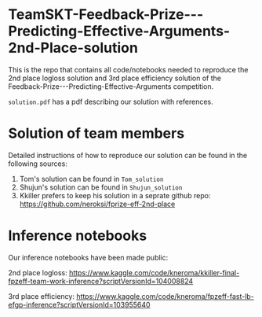 # TeamSKT-Feedback-Prize---Predicting-Effective-Arguments-2nd-Place-solution

This is the repo that contains all code/notebooks needed to reproduce the 2nd place logloss solution and 3rd place efficiency solution of the  Feedback-Prize---Predicting-Effective-Arguments competition.


``solution.pdf`` has a pdf describing our solution with references.  

# Solution of team members

Detailed instructions of how to reproduce our solution can be found in the following sources:

1. Tom's solution can be found in ``Tom_solution`` <br />
2. Shujun's solution can be found in ``Shujun_solution`` <br />
3. Kkiller prefers to keep his solution in a seprate github repo: https://github.com/neroksi/fprize-eff-2nd-place

# Inference notebooks

Our inference notebooks have been made public:

2nd place logloss: https://www.kaggle.com/code/kneroma/kkiller-final-fpzeff-team-work-inference?scriptVersionId=104008824

3rd place efficiency: https://www.kaggle.com/code/kneroma/fpzeff-fast-lb-efgp-inference?scriptVersionId=103955640
